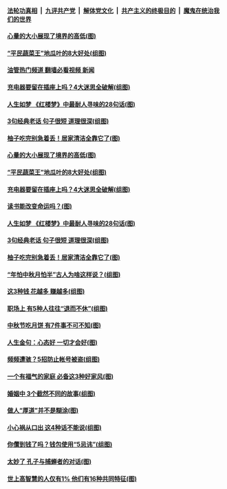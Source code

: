 ####  [法轮功真相](../../../../basic/blob/master/README.md?t=09120101) &nbsp;|&nbsp; [九评共产党](../../../../9ping.md/blob/master/README.md?t=09120101) &nbsp;|&nbsp; [解体党文化](../../../../jtdwh.md/blob/master/README.md?t=09120101)  &nbsp;|&nbsp; [共产主义的终极目的](../../../../gczydzjmd.md/blob/master/README.md?t=09120101) &nbsp;|&nbsp; [魔鬼在统治我们的世界](../../../../mgztzwmdsj.md/blob/master/README.md?t=09120101) 

#### [心量的大小展现了境界的高低(图)](../pages/p8/1016389.md?t=09120101) 

#### [“平民蔬菜王”地瓜叶的8大好处(组图)](../pages/p8/1015693.md?t=09120101) 

#### [油管热门频道 翻墙必看视频 新闻](http://45.76.130.85:81/youtube.html?09120101)

#### [充电器要留在插座上吗？4大迷思全破解(组图)](../pages/p8/1015687.md?t=09120101) 

#### [人生如梦 《红楼梦》中最耐人寻味的28句话(图)](../pages/p8/1016359.md?t=09120101) 

#### [3句经典老话 句子很短 道理很深(组图)](../pages/p8/1015361.md?t=09120101) 

#### [柚子吃完别急着丢！居家清洁全靠它了(图)](../pages/p8/1016194.md?t=09120101) 

#### [心量的大小展现了境界的高低(图)](../pages/p8/1016389.md?t=09120101) 

#### [“平民蔬菜王”地瓜叶的8大好处(组图)](../pages/p8/1015693.md?t=09120101) 

#### [充电器要留在插座上吗？4大迷思全破解(组图)](../pages/p8/1015687.md?t=09120101) 

#### [读书能改变命运吗？(图)](../pages/p8/1016383.md?t=09120101) 

#### [人生如梦 《红楼梦》中最耐人寻味的28句话(图)](../pages/p8/1016359.md?t=09120101) 

#### [3句经典老话 句子很短 道理很深(组图)](../pages/p8/1015361.md?t=09120101) 

#### [柚子吃完别急着丢！居家清洁全靠它了(图)](../pages/p8/1016194.md?t=09120101) 

#### [“年怕中秋月怕半”古人为啥这样说？(组图)](../pages/p8/1010353.md?t=09120101) 

#### [这3种钱 花越多 赚越多(组图)](../pages/p8/1015903.md?t=09120101) 

#### [职场上 有5种人往往“退而不休”(组图)](../pages/p8/1016060.md?t=09120101) 

#### [中秋节吃月饼 有7件事不可不知(图)](../pages/p8/1016192.md?t=09120101) 

#### [人生金句：心态好 一切才会好(图)](../pages/p8/1016169.md?t=09120101) 

#### [频频遭骇？5招防止帐号被盗(组图)](../pages/p8/1015692.md?t=09120101) 

#### [一个有福气的家庭 必备这3种好家风(图)](../pages/p8/1015992.md?t=09120101) 

#### [婚姻中 3个截然不同的故事(组图)](../pages/p8/1015874.md?t=09120101) 

#### [做人“厚道”并不是糊涂(图)](../pages/p8/1015911.md?t=09120101) 

#### [小心祸从口出 这4种话不能说(组图)](../pages/p8/1015727.md?t=09120101) 

#### [你儹到钱了吗？钱包使用“5忌讳”(组图)](../pages/p8/1015691.md?t=09120101) 

#### [太妙了 孔子与捕蝉者的对话(图)](../pages/p8/1016022.md?t=09120101) 

#### [世上高智慧的人仅有1% 他们有16种共同特征(图)](../pages/p8/1015958.md?t=09120101) 

<img src='http://gfw-breaker.win/goodnews/indexes/p8.md' width='0px' height='0px'/>
